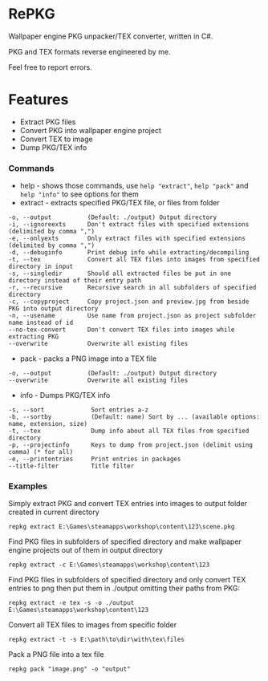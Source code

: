# RePKG
Wallpaper engine PKG unpacker/TEX converter, written in C#.

PKG and TEX formats reverse engineered by me.

Feel free to report errors.

# Features
- Extract PKG files
- Convert PKG into wallpaper engine project
- Convert TEX to image
- Dump PKG/TEX info

### Commands
- help - shows those commands, use `help "extract"`, `help "pack"` and `help "info"` to see options for them
- extract - extracts specified PKG/TEX file, or files from folder
```
-o, --output          (Default: ./output) Output directory
-i, --ignoreexts      Don't extract files with specified extensions (delimited by comma ",")
-e, --onlyexts        Only extract files with specified extensions (delimited by comma ",")
-d, --debuginfo       Print debug info while extracting/decompiling
-t, --tex             Convert all TEX files into images from specified directory in input
-s, --singledir       Should all extracted files be put in one directory instead of their entry path
-r, --recursive       Recursive search in all subfolders of specified directory
-c, --copyproject     Copy project.json and preview.jpg from beside PKG into output directory
-n, --usename         Use name from project.json as project subfolder name instead of id
--no-tex-convert      Don't convert TEX files into images while extracting PKG
--overwrite           Overwrite all existing files
```
- pack - packs a PNG image into a TEX file
```
-o, --output          (Default: ./output) Output directory
--overwrite           Overwrite all existing files
```
- info - Dumps PKG/TEX info
```
-s, --sort             Sort entries a-z
-b, --sortby           (Default: name) Sort by ... (available options: name, extension, size)
-t, --tex              Dump info about all TEX files from specified directory
-p, --projectinfo      Keys to dump from project.json (delimit using comma) (* for all)
-e, --printentries     Print entries in packages
--title-filter         Title filter
```
 
### Examples
Simply extract PKG and convert TEX entries into images to output folder created in current directory
```
repkg extract E:\Games\steamapps\workshop\content\123\scene.pkg
```
Find PKG files in subfolders of specified directory and make wallpaper engine projects out of them in output directory
```
repkg extract -c E:\Games\steamapps\workshop\content\123
```
Find PKG files in subfolders of specified directory and only convert TEX entries to png then put them in ./output omitting their paths from PKG:
```
repkg extract -e tex -s -o ./output E:\Games\steamapps\workshop\content\123
```
Convert all TEX files to images from specific folder
```
repkg extract -t -s E:\path\to\dir\with\tex\files
```
Pack a PNG file into a tex file
```
repkg pack "image.png" -o "output"
```

